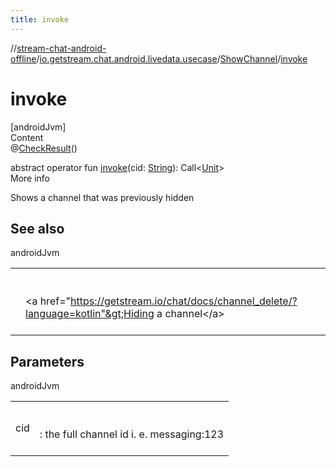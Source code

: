 ```yaml
---
title: invoke
---
```

//[stream-chat-android-offline](../../../index.md)/[io.getstream.chat.android.livedata.usecase](../index.md)/[ShowChannel](index.md)/[invoke](invoke.md)



# invoke  
[androidJvm]  
Content  
@[CheckResult](https://developer.android.com/reference/kotlin/androidx/annotation/CheckResult.html)()  
  
abstract operator fun [invoke](invoke.md)(cid: [String](https://kotlinlang.org/api/latest/jvm/stdlib/kotlin/-string/index.html)): Call&lt;[Unit](https://kotlinlang.org/api/latest/jvm/stdlib/kotlin/-unit/index.html)&gt;  
More info  


Shows a channel that was previously hidden



## See also  
  
androidJvm  
  
| | |
|---|---|
| <a name="io.getstream.chat.android.livedata.usecase/ShowChannel/invoke/#kotlin.String/PointingToDeclaration/"></a>| <a name="io.getstream.chat.android.livedata.usecase/ShowChannel/invoke/#kotlin.String/PointingToDeclaration/"></a><br/><br/>&lt;a href="https://getstream.io/chat/docs/channel_delete/?language=kotlin"&gt;Hiding a channel&lt;/a&gt;<br/><br/>|
  


## Parameters  
  
androidJvm  
  
| | |
|---|---|
| <a name="io.getstream.chat.android.livedata.usecase/ShowChannel/invoke/#kotlin.String/PointingToDeclaration/"></a>cid| <a name="io.getstream.chat.android.livedata.usecase/ShowChannel/invoke/#kotlin.String/PointingToDeclaration/"></a><br/><br/>: the full channel id i. e. messaging:123<br/><br/>|
  
  



